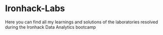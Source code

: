 # Ironhack-Labs

Here you can find all my learnings and solutions of the laboratories resolved during the Ironhack Data Analytics bootcamp
